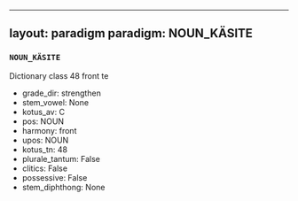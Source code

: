 
---
layout: paradigm
paradigm: NOUN_KÄSITE
---
### ` NOUN_KÄSITE `

Dictionary class 48 front te
* grade_dir: strengthen
* stem_vowel: None
* kotus_av: C
* pos: NOUN
* harmony: front
* upos: NOUN
* kotus_tn: 48
* plurale_tantum: False
* clitics: False
* possessive: False
* stem_diphthong: None
